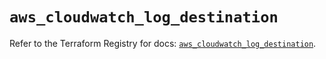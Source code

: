 # `aws_cloudwatch_log_destination`

Refer to the Terraform Registry for docs: [`aws_cloudwatch_log_destination`](https://registry.terraform.io/providers/hashicorp/aws/5.86.1/docs/resources/cloudwatch_log_destination).
